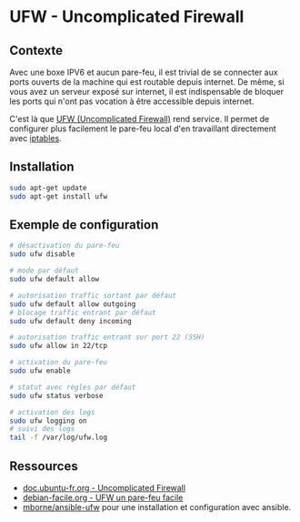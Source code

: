 # UFW - Uncomplicated Firewall

## Contexte

Avec une boxe IPV6 et aucun pare-feu, il est trivial de se connecter aux ports ouverts de la machine qui est routable depuis internet. De même, si vous avez un serveur exposé sur internet, il est indispensable de bloquer les ports qui n'ont pas vocation à être accessible depuis internet.

C'est là que [UFW (Uncomplicated Firewall)](https://doc.ubuntu-fr.org/ufw) rend service. Il permet de configurer plus facilement le pare-feu local d'en travaillant directement avec [iptables](https://doc.ubuntu-fr.org/iptables).

## Installation

```bash
sudo apt-get update
sudo apt-get install ufw
```

## Exemple de configuration

```bash
# désactivation du pare-feu
sudo ufw disable

# mode par défaut
sudo ufw default allow

# autorisation traffic sortant par défaut
sudo ufw default allow outgoing
# blocage traffic entrant par défaut
sudo ufw default deny incoming

# autorisation traffic entrant sur port 22 (SSH)
sudo ufw allow in 22/tcp

# activation du pare-feu
sudo ufw enable

# statut avec règles par défaut
sudo ufw status verbose

# activation des logs
sudo ufw logging on
# suivi des logs
tail -f /var/log/ufw.log
```

## Ressources

* [doc.ubuntu-fr.org - Uncomplicated Firewall](https://doc.ubuntu-fr.org/ufw)
* [debian-facile.org - UFW un pare-feu facile](http://debian-facile.org/doc:systeme:ufw)
* [mborne/ansible-ufw](https://github.com/mborne/ansible-ufw) pour une installation et configuration avec ansible.
